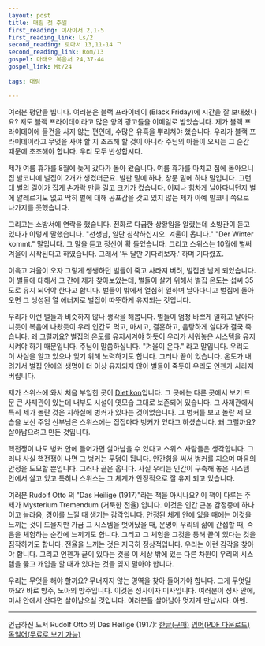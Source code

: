 ```yaml
---
layout: post
title: 대림 첫 주일
first_reading: 이사야서 2,1-5
first_reading_link: Ls/2
second_reading: 로마서 13,11-14 ᄀ
second_reading_link: Rom/13
gospel: 마태오 복음서 24,37-44
gospel_link: Mt/24
 
tags: 대림

---
```

 
여러분 평안을 빕니다. 여러분은 블랙 프라이데이 (Black Friday)에 시간을 잘 보내셨나요? 저도
블랙 프라이데이라고 많은 양의 광고들을 이메일로 받았습니다. 제가 블랙 프라이데이에
물건을 사지 않는 편인데, 수많은 유혹을 뿌리쳐야 했습니다. 우리가 블랙 프라이데이라고
무엇을 사야 할 지 초조해 할 것이 아니라 주님의 아들이 오시는 그 순간 때문에 초조해야
합니다. 우리 모두 반성합시다.

제가 여름 휴가를 8월에 늦게 갔다가 돌아 왔습니다. 여름 휴가를 마치고 집에 돌아오니 집
발코니에 벌집이 2개가 생겼더군요. 발판 밑에 하나, 창문 밑에 하나 말입니다. 그런데 벌의
길이가 집게 손가락 만큼 길고 크기가 컸습니다. 어찌나 힘차게 날아다니던지 벌에 알레르기도
없고 딱히 벌에 대해 공포감을 갖고 있지 않는 제가 아예 발코니 쪽으로 나가지를 못했습니다.

그리고는 소방서에 연락을 했습니다. 전화로 다급한 상황임을 알렸는데 소방관이 듣고 있다가
이렇게 말했습니다. "선생님, 일단 침착하십시오. 겨울이 옵니다." "Der Winter kommt."
말입니다. 그 말을 듣고 정신이 확 들었습니다. 그리고 스위스는 10월에 벌써 겨울이
시작된다고 하였습니다. 그래서 '두 달만 기다려보자.' 하며 기다렸죠.

이윽고 겨울이 오자
그렇게 쌩쌩하던 벌들이 죽고 사라져 버려, 벌집만 남게 되었습니다. 이 벌들에 대해서 그 간에
제가 찾아보았는데, 벌들이 살기 위해서 벌집 온도는 섭씨 35도로 유지 되어야 한다고 합니다.
벌들이 밖에서 열심히 일하며 날아다니고 벌집에 돌아오면 그 생성된 열 에너지로 벌집이
따뜻하게 유지되는 것입니다.

우리가 이런 벌들과 비슷하지 않나 생각을 해봅니다. 벌들이 엄청 바쁘게 일하고 날아다니듯이
복음에 나왔듯이 우리 인간도 먹고, 마시고, 결혼하고, 음탕하게 살다가 결국 죽습니다. 왜
그럴까요? 벌집의 온도를 유지시켜야 하듯이 우리가 세워놓은 시스템을 유지시켜야 하기
때문입니다. 주님이 말씀하십니다. "겨울이 온다." 라고 말입니다. 우리도 이 사실을 알고
있으나 잊기 위해 노력하기도 합니다. 그러나 끝이 있습니다. 온도가 내려가서 벌집 안에의
생명이 더 이상 유지되지 않아 벌들이 죽듯이 우리도 언젠가 사라져 버립니다.

제가 스위스에 와서 처음 부임한 곳이 <a href="https://www.pfarrei-schlieren.ch/">Dietikon</a>입니다. 그 곳에는 다른 곳에서 보기 드문 큰
사제관이 있는데 내부도 시설이 옛모습 그대로 보존되어 있습니다. 그 사제관에서 특히 제가
놀란 것은 지하실에 벙커가 있다는 것이었습니다. 그 벙커를 보고 놀란 제 모습을 보신 주임
신부님은 스위스에는 집집마다 벙커가 있다고 하셨습니다. 왜 그럴까요? 살아남으려고 만든
것입니다.

핵전쟁이 나도 벙커 안에 들어가면 살아남을 수 있다고 스위스 사람들은 생각합니다.
그러나 사실 핵전쟁이 나면 그 벙커는 무덤이 됩니다. 안간힘을 써서 벙커를 지으며 마음의
안정을 도모할 뿐입니다. 그러나 끝은 옵니다. 사실 우리는 인간이 구축해 놓은 시스템 안에서
살고 있고 특히나 스위스는 그 체계가 안정적으로 잘 유지 되고 있습니다.

여러분 Rudolf Otto 의 "Das Heilige (1917)"라는 책을 아시나요? 이 책이 다루는 주제가
Mysterium Tremendum (거룩한 전율) 입니다. 이것은 인간 근본 감정중에 하나이고 놀라움,
경이를 느낄 때 생기는 감각입니다. 안정된 체계 안에 있을 때에는 이것을 느끼는 것이
드물지만 가끔 그 시스템을 벗어났을 때, 운명이 우리의 삶에 간섭할 때, 죽음을 체험하는
순간에 느끼기도 합니다. 그리고 그 체험을 그것을 통해 끝이 있다는 것을 짐작하기도 합니다.
전율을 느끼는 것은 지극히 정상적입니다. 우리는 이런 감각을 찾아야 합니다. 그리고 언젠가
끝이 있다는 것을 이 세상 밖에 있는 다른 차원이 우리의 시스템을 뚫고 개입을 할 때가 있다는
것을 잊지 말아야 합니다.

우리는 무엇을 해야 할까요? 무너지지 않는 영역을 찾아 들어가야 합니다. 그게 무엇일까요?
바로 방주, 노아의 방주입니다. 이것은 성사이자 미사입니다. 여러분이 성사 안에, 미사 안에서
산다면 살아남으실 것입니다. 여러분들 살아남아 멋지게 만납시다. 아멘.

<hr>

언급하신 도서 Rudolf Otto 의 Das Heilige (1917): <a href="https://www.aladin.co.kr/shop/wproduct.aspx?ItemId=77542">한글(구매)</a>
<a href="https://upload.wikimedia.org/wikipedia/commons/4/4b/Rudolf_Otto_%28translated_by_Harvey%29_-_The_Idea_of_the_Holy_-_An_Inquiry_into_the_Non-Rational_Factor_in_the_Idea_of_the_Divine_and_Its_Relation_to_the_Rational.pdf">영어(PDF 다운로드)</a>
<a href="https://archive.org/details/RudolfOtto_dasHeilige">독일어(무료로 보기 가능)</a>
